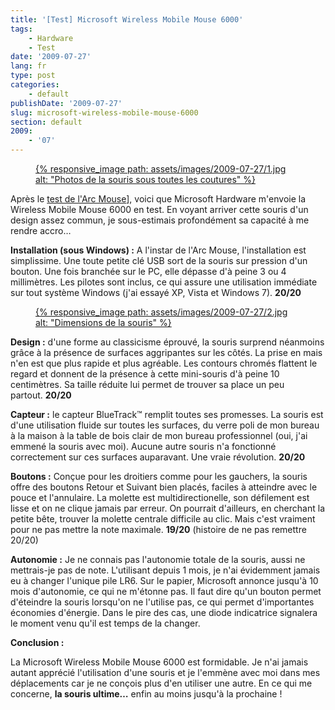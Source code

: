 ```yaml
---
title: '[Test] Microsoft Wireless Mobile Mouse 6000'
tags:
    - Hardware
    - Test
date: '2009-07-27'
lang: fr
type: post
categories:
    - default
publishDate: '2009-07-27'
slug: microsoft-wireless-mobile-mouse-6000
section: default
2009:
    - '07'
---
```


<figure>
<a data-featherlight="image" href="/assets/images/2009-07-27/1.jpg" title="Voir en plus grand">
      {% responsive_image path: assets/images/2009-07-27/1.jpg alt: "Photos de la souris sous toutes les coutures" %}
  </a>
</figure>

Après le [test de l'Arc Mouse](/2009/02/microsoft-arc-mouse-avis-personnel/)], voici que Microsoft Hardware m'envoie la Wireless Mobile Mouse 6000 en test. En voyant arriver cette souris d'un design assez commun, je sous-estimais profondément sa capacité à me rendre accro…

**Installation (sous Windows)&nbsp;:** A l'instar de l'Arc Mouse, l'installation est simplissime. Une toute petite clé USB sort de la souris sur pression d'un bouton. Une fois branchée sur le PC, elle dépasse d'à peine 3 ou 4 millimètres. Les pilotes sont inclus, ce qui assure une utilisation immédiate sur tout système Windows (j'ai essayé XP, Vista et Windows 7). **20/20**

<figure>
  <a data-featherlight="image" href="/assets/images/2009-07-27/2.jpg" title="Voir en plus grand">
      {% responsive_image path: assets/images/2009-07-27/2.jpg alt: "Dimensions de la souris" %}
  </a>
</figure>

**Design :** d'une forme au classicisme éprouvé, la souris surprend néanmoins grâce à la présence de surfaces aggripantes sur les côtés. La prise en mais n'en est que plus rapide et plus agréable. Les contours chromés flattent le regard et donnent de la présence à cette mini-souris d'à peine 10 centimètres. Sa taille réduite lui permet de trouver sa place un peu partout. **20/20**

**Capteur&nbsp;:** le capteur BlueTrack™ remplit toutes ses promesses. La souris est d'une utilisation fluide sur toutes les surfaces, du verre poli de mon bureau à la maison à la table de bois clair de mon bureau professionnel (oui, j'ai emmené la souris avec moi). Aucune autre souris n'a fonctionné correctement sur ces surfaces auparavant. Une vraie révolution. **20/20**

**Boutons&nbsp;:** Conçue pour les droitiers comme pour les gauchers, la souris offre des boutons Retour et Suivant bien placés, faciles à atteindre avec le pouce et l'annulaire. La molette est multidirectionelle, son défilement est lisse et on ne clique jamais par erreur. On pourrait d'ailleurs, en cherchant la petite bête, trouver la molette centrale difficile au clic. Mais c'est vraiment pour ne pas mettre la note maximale. **19/20** (histoire de ne pas remettre 20/20)

**Autonomie&nbsp;:** Je ne connais pas l'autonomie totale de la souris, aussi ne mettrais-je pas de note. L'utilisant depuis 1 mois, je n'ai évidemment jamais eu à changer l'unique pile LR6. Sur le papier, Microsoft annonce jusqu'à 10 mois d'autonomie, ce qui ne m'étonne pas. Il faut dire qu'un bouton permet d'éteindre la souris lorsqu'on ne l'utilise pas, ce qui permet d'importantes économies d'énergie. Dans le pire des cas, une diode indicatrice signalera le moment venu qu'il est temps de la changer.

**Conclusion&nbsp;:**

La Microsoft Wireless Mobile Mouse 6000 est formidable. Je n'ai jamais autant apprécié l'utilisation d'une souris et je l'emmène avec moi dans mes déplacements car je ne conçois plus d'en utiliser une autre. En ce qui me concerne, **la souris ultime…** enfin au moins jusqu'à la prochaine&nbsp;!
